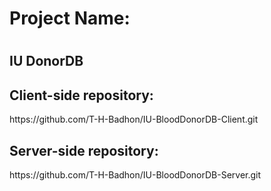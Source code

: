 <h1>Project Name:<h1> <h2>IU DonorDB</h2>

<h2>Client-side repository:</h2> https://github.com/T-H-Badhon/IU-BloodDonorDB-Client.git

<h2>Server-side repository:</h2> https://github.com/T-H-Badhon/IU-BloodDonorDB-Server.git
